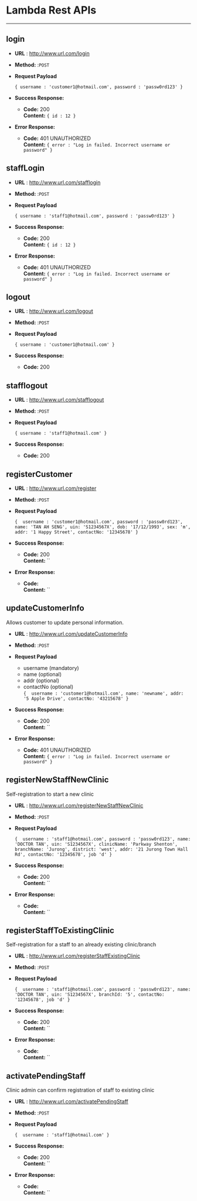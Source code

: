 # Lambda Rest APIs
----
## login

* **URL**
  : http://www.url.com/login

* **Method:**
  :`POST`
  
* **Request Payload**
  
  `{ username : 'customer1@hotmail.com', password : 'passw0rd123' }`
* **Success Response:**

  * **Code:** 200 <br />
    **Content:** `{ id : 12 }`
 
* **Error Response:**

  * **Code:** 401 UNAUTHORIZED <br />
    **Content:** `{ error : "Log in failed. Incorrect username or password" }`
    
## staffLogin

* **URL**
  : http://www.url.com/stafflogin

* **Method:**
  :`POST`
  
* **Request Payload**
  
  `{ username : 'staff1@hotmail.com', password : 'passw0rd123' }`
* **Success Response:**

  * **Code:** 200 <br />
    **Content:** `{ id : 12 }`
 
* **Error Response:**

  * **Code:** 401 UNAUTHORIZED <br />
    **Content:** `{ error : "Log in failed. Incorrect username or password" }`
    
## logout

* **URL**
  : http://www.url.com/logout

* **Method:**
  :`POST`
  
* **Request Payload**
  
  `{ username : 'customer1@hotmail.com' }`
* **Success Response:**

  * **Code:** 200 <br />

## stafflogout

* **URL**
  : http://www.url.com/stafflogout

* **Method:**
  :`POST`
  
* **Request Payload**
  
  `{ username : 'staff1@hotmail.com' }`
* **Success Response:**

  * **Code:** 200 <br />
 
## registerCustomer

* **URL**
  : http://www.url.com/register

* **Method:**
  :`POST`
  
* **Request Payload**
  
  `{ 
    username : 'customer1@hotmail.com', password : 'passw0rd123',
    name: 'TAN AH SENG', uin: 'S1234567X',
    dob: '17/12/1993', sex: 'm',
    addr: '1 Happy Street', contactNo: '12345678'
   }`
   
* **Success Response:**

  * **Code:** 200 <br />
    **Content:** ``
 
* **Error Response:**

  * **Code:**  <br />
    **Content:** ``
    
## updateCustomerInfo
  Allows customer to update personal information.
  
* **URL**
  : http://www.url.com/updateCustomerInfo

* **Method:**
  :`POST`
  
* **Request Payload**
  
  * username (mandatory) <br />
  * name (optional) <br />
  * addr (optional) <br />
  * contactNo (optional) <br />
  `{ 
    username : 'customer1@hotmail.com', name: 'newname',
    addr: '5 Apple Drive', contactNo: '43215678'
  }`
* **Success Response:**

  * **Code:** 200 <br />
    **Content:** ``
 
* **Error Response:**

  * **Code:** 401 UNAUTHORIZED <br />
    **Content:** `{ error : "Log in failed. Incorrect username or password" }`

## registerNewStaffNewClinic
   Self-registration to start a new clinic
* **URL**
  : http://www.url.com/registerNewStaffNewClinic

* **Method:**
  :`POST`
  
* **Request Payload**
  
  `{ 
    username : 'staff1@hotmail.com', password : 'passw0rd123',
    name: 'DOCTOR TAN', uin: 'S1234567X',
    clinicName: 'Parkway Shenton',
    branchName: 'Jurong',
    district: 'west',
    addr: '21 Jurong Town Hall Rd',
    contactNo: '12345678',
    job 'd'
   }`
   
* **Success Response:**

  * **Code:** 200 <br />
    **Content:** ``
 
* **Error Response:**

  * **Code:**  <br />
    **Content:** ``

## registerStaffToExistingClinic
   Self-registration for a staff to an already existing clinic/branch
* **URL**
  : http://www.url.com/registerStaffExistingClinic

* **Method:**
  :`POST`
  
* **Request Payload**
  
  `{ 
    username : 'staff1@hotmail.com', password : 'passw0rd123',
    name: 'DOCTOR TAN', uin: 'S1234567X',
    branchId: '5',
    contactNo: '12345678',
    job 'd'
   }`
   
* **Success Response:**

  * **Code:** 200 <br />
    **Content:** ``
 
* **Error Response:**

  * **Code:**  <br />
    **Content:** ``
    
## activatePendingStaff
   Clinic admin can confirm registration of staff to existing clinic
* **URL**
  : http://www.url.com/activatePendingStaff

* **Method:**
  :`POST`
  
* **Request Payload**
  
  `{ 
    username : 'staff1@hotmail.com'
   }`
   
* **Success Response:**

  * **Code:** 200 <br />
    **Content:** ``
 
* **Error Response:**

  * **Code:**  <br />
    **Content:** ``
